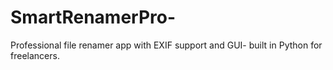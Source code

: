 # SmartRenamerPro-
Professional file renamer app with EXIF support and GUI- built in Python for freelancers.
